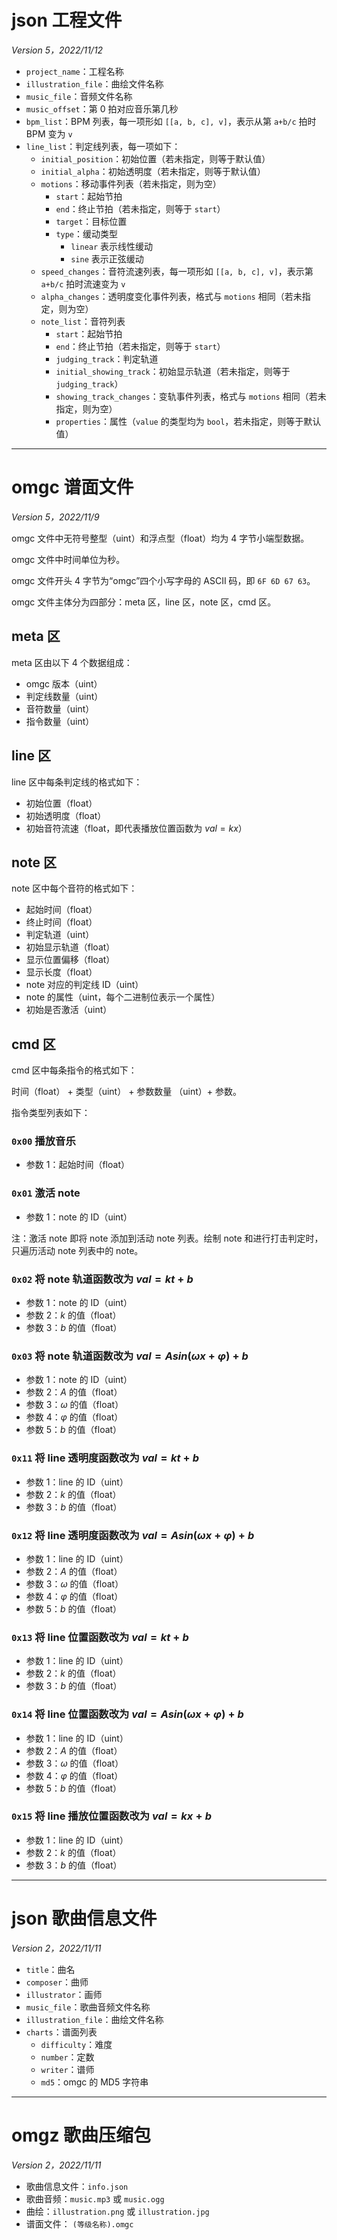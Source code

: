 # json 工程文件

*Version 5，2022/11/12*

- `project_name`：工程名称
- `illustration_file`：曲绘文件名称
- `music_file`：音频文件名称
- `music_offset`：第 0 拍对应音乐第几秒
- `bpm_list`：BPM 列表，每一项形如 `[[a, b, c], v]`，表示从第 `a+b/c` 拍时 BPM 变为 `v`
- `line_list`：判定线列表，每一项如下：
  - `initial_position`：初始位置（若未指定，则等于默认值）
  - `initial_alpha`：初始透明度（若未指定，则等于默认值）
  - `motions`：移动事件列表（若未指定，则为空）
    - `start`：起始节拍
    - `end`：终止节拍（若未指定，则等于 `start`）
    - `target`：目标位置
    - `type`：缓动类型
      - `linear` 表示线性缓动
      - `sine` 表示正弦缓动
  - `speed_changes`：音符流速列表，每一项形如 `[[a, b, c], v]`，表示第 `a+b/c` 拍时流速变为 `v`
  - `alpha_changes`：透明度变化事件列表，格式与 `motions` 相同（若未指定，则为空）
  - `note_list`：音符列表
    - `start`：起始节拍
    - `end`：终止节拍（若未指定，则等于 `start`）
    - `judging_track`：判定轨道
    - `initial_showing_track`：初始显示轨道（若未指定，则等于 `judging_track`）
    - `showing_track_changes`：变轨事件列表，格式与 `motions` 相同（若未指定，则为空）
    - `properties`：属性（`value` 的类型均为 `bool`，若未指定，则等于默认值）

---

# omgc 谱面文件

*Version 5，2022/11/9*

omgc 文件中无符号整型（uint）和浮点型（float）均为 4 字节小端型数据。

omgc 文件中时间单位为秒。

omgc 文件开头 4 字节为“omgc”四个小写字母的 ASCII 码，即 `6F 6D 67 63`。

omgc 文件主体分为四部分：meta 区，line 区，note 区，cmd 区。

## meta 区

meta 区由以下 4 个数据组成：

- omgc 版本（uint）
- 判定线数量（uint）
- 音符数量（uint）
- 指令数量（uint）

## line 区

line 区中每条判定线的格式如下：

- 初始位置（float）
- 初始透明度（float）
- 初始音符流速（float，即代表播放位置函数为 $val=kx$）

## note 区

note 区中每个音符的格式如下：

- 起始时间（float）
- 终止时间（float）
- 判定轨道（uint）
- 初始显示轨道（float）
- 显示位置偏移（float）
- 显示长度（float）
- note 对应的判定线 ID（uint）
- note 的属性（uint，每个二进制位表示一个属性）
- 初始是否激活（uint）

## cmd 区

cmd 区中每条指令的格式如下：

时间（float） + 类型（uint） + 参数数量 （uint）+ 参数。

指令类型列表如下：

### `0x00` 播放音乐

- 参数 1：起始时间（float）

### `0x01` 激活 note

- 参数 1：note 的 ID（uint）

注：激活 note 即将 note 添加到活动 note 列表。绘制 note 和进行打击判定时，只遍历活动 note 列表中的 note。

### `0x02` 将 note 轨道函数改为 $val=kt+b$

- 参数 1：note 的 ID（uint）
- 参数 2：$k$ 的值（float）
- 参数 3：$b$ 的值（float）

### `0x03` 将 note 轨道函数改为 $val=Asin(\omega x+\varphi)+b$

- 参数 1：note 的 ID（uint）
- 参数 2：$A$ 的值（float）
- 参数 3：$\omega$ 的值（float）
- 参数 4：$\varphi$ 的值（float）
- 参数 5：$b$ 的值（float）

### `0x11` 将 line 透明度函数改为 $val=kt+b$

- 参数 1：line 的 ID（uint）
- 参数 2：$k$ 的值（float）
- 参数 3：$b$ 的值（float）

### `0x12` 将 line 透明度函数改为 $val=Asin(\omega x+\varphi)+b$

- 参数 1：line 的 ID（uint）
- 参数 2：$A$ 的值（float）
- 参数 3：$\omega$ 的值（float）
- 参数 4：$\varphi$ 的值（float）
- 参数 5：$b$ 的值（float）

### `0x13` 将 line 位置函数改为 $val=kt+b$

- 参数 1：line 的 ID（uint）
- 参数 2：$k$ 的值（float）
- 参数 3：$b$ 的值（float）

### `0x14` 将 line 位置函数改为 $val=Asin(\omega x+\varphi)+b$

- 参数 1：line 的 ID（uint）
- 参数 2：$A$ 的值（float）
- 参数 3：$\omega$ 的值（float）
- 参数 4：$\varphi$ 的值（float）
- 参数 5：$b$ 的值（float）

### `0x15` 将 line 播放位置函数改为 $val=kx+b$

- 参数 1：line 的 ID（uint）
- 参数 2：$k$ 的值（float）
- 参数 3：$b$ 的值（float）

---

# json 歌曲信息文件

*Version 2，2022/11/11*

- `title`：曲名
- `composer`：曲师
- `illustrator`：画师
- `music_file`：歌曲音频文件名称
- `illustration_file`：曲绘文件名称
- `charts`：谱面列表
  - `difficulty`：难度
  - `number`：定数
  - `writer`：谱师
  - `md5`：omgc 的 MD5 字符串

---

# omgz 歌曲压缩包

*Version 2，2022/11/11*

- 歌曲信息文件：`info.json`
- 歌曲音频：`music.mp3` 或 `music.ogg`
- 曲绘：`illustration.png` 或 `illustration.jpg`
- 谱面文件： `(等级名称).omgc`
